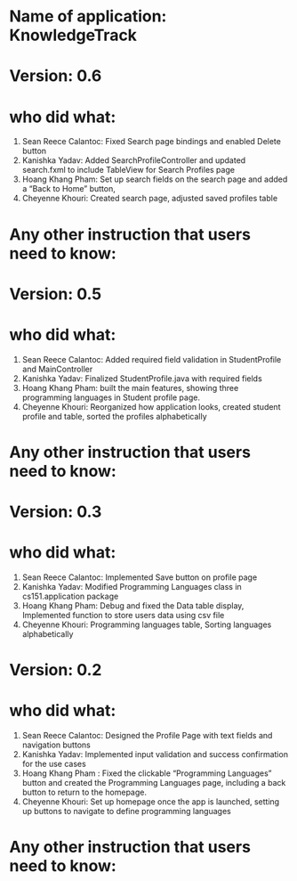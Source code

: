 # Name of application: KnowledgeTrack

# Version: 0.6

# who did what:
1. Sean Reece Calantoc: Fixed Search page bindings and enabled Delete button
2. Kanishka Yadav: Added SearchProfileController and updated search.fxml to include TableView for Search Profiles page
3. Hoang Khang Pham: Set up search fields on the search page and added a “Back to Home” button, 
4. Cheyenne Khouri: Created search page, adjusted saved profiles table

# Any other instruction that users need to know:

# Version: 0.5

# who did what:
1. Sean Reece Calantoc: Added required field validation in StudentProfile and MainController
2. Kanishka Yadav: Finalized StudentProfile.java with required fields
3. Hoang Khang Pham: built the main features, showing three programming languages in Student profile page.
4. Cheyenne Khouri: Reorganized how application looks, created student profile and table, sorted the profiles alphabetically

# Any other instruction that users need to know:

# Version: 0.3

# who did what:
1. Sean Reece Calantoc: Implemented Save button on profile page
2. Kanishka Yadav: Modified Programming Languages class in cs151.application package
3. Hoang Khang Pham: Debug and fixed the Data table display, Implemented function to store users data using csv file
4. Cheyenne Khouri: Programming languages table, Sorting languages alphabetically

# Version: 0.2

# who did what:
1. Sean Reece Calantoc: Designed the Profile Page with text fields and navigation buttons
2. Kanishka Yadav: Implemented input validation and success confirmation for the use cases
3. Hoang Khang Pham : Fixed the clickable “Programming Languages” button and created the Programming Languages page, including a back button to return to the homepage.
4. Cheyenne Khouri: Set up homepage once the app is launched, setting up buttons to navigate to define programming languages

# Any other instruction that users need to know:



